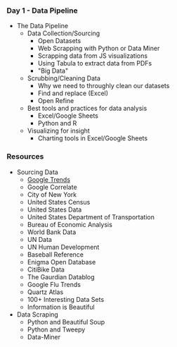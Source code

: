 ### Day 1 - Data Pipeline
* The Data Pipeline
	* Data Collection/Sourcing
		* Open Datasets
		* Web Scrapping with Python or Data Miner
		* Scrapping data from JS visualizations
		* Using Tabula to extract data from PDFs
		* "Big Data"
	* Scrubbing/Cleaning Data
		* Why we need to throughly clean our datasets
		* Find and replace (Excel)
		* Open Refine
	* Best tools and practices for data analysis
		* Excel/Google Sheets
		* Python and R
	* Visualizing for insight
		* Charting tools in Excel/Google Sheets

### Resources
* Sourcing Data
	* [Google Trends](https://www.google.com/trends/)
	* Google Correlate
	* City of New York
	* United States Census
	* United States Data
	* United States Department of Transportation
	* Bureau of Economic Analysis
	* World Bank Data
	* UN Data
	* UN Human Development
	* Baseball Reference
	* Enigma Open Database
	* CitiBike Data
	* The Gaurdian Datablog
	* Google Flu Trends
	* Quartz Atlas
	* 100+ Interesting Data Sets
	* Information is Beautiful
* Data Scraping
	* Python and Beautiful Soup
	* Python and Tweepy
	* Data-Miner
